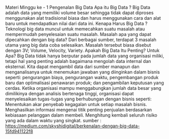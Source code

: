 Materi Minggu ke - 1
Pengenalan Big Data
Apa itu Big Data ?
Big Data adalah data yang memiliki volume besar sehingga tidak dapat diproses menggunakan alat tradisional biasa dan harus menggunakan cara dan alat baru untuk mendapatkan nilai dari data ini.
Kenapa Harus Big Data ?
Teknologi big data muncul untuk memecahkan suatu masalah atau mempermudah penyelesaian suatu masalah. Masalah apa yang dapat dipecahkan dengan big data? Dari berbagai sumber, terdapat 3 masalah utama yang big data coba selesaikan. Masalah tersebut biasa disebut dengan 3V; Volume, Velocity, Variety.
Apakah Big Data Itu Penting? Untuk Apa?
Big Data tidak hanya berputar pada jumlah data yang organisasi miliki, tetapi hal yang penting adalah bagaimana mengolah data internal dan eksternal. Kita dapat mengambil data dari sumber manapun dan menganalisanya untuk menemukan jawaban yang diinginkan dalam bisnis seperti: pengurangan biaya, pengurangan waktu, pengembangan produk baru dan optimalisasi penawaran produk; dan pengambilan keputusan yang cerdas. Ketika organisasi mampu menggabungkan jumlah data besar yang dimilikinya dengan analisis bertenaga tinggi, organisasi dapat menyelesaikan tugas-tugas yang berhubungan dengan bisnis seperti:
Menentukan akar penyebab kegagalan untuk setiap masalah bisnis.
Menghasilkan informasi mengenai titik penting penjualan berdasarkan kebiasaan pelanggan dalam membeli.
Menghitung kembali seluruh risiko yang ada dalam waktu yang singkat.
sumber : https://medium.com/skyshidigital/berkenalan-dengan-big-data-15fd941122f8
